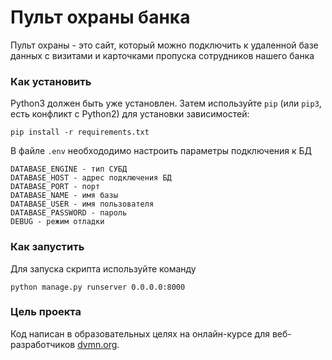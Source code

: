 # Пульт охраны банка

Пульт охраны - это сайт, который можно подключить к удаленной базе данных
с визитами и карточками пропуска сотрудников нашего банка 

### Как установить

Python3 должен быть уже установлен. 
Затем используйте `pip` (или `pip3`, есть конфликт с Python2) для установки зависимостей:
```
pip install -r requirements.txt
```

В файле `.env` необхододимо настроить параметры подключения к БД
```
DATABASE_ENGINE - тип СУБД
DATABASE_HOST - адрес подключения БД
DATABASE_PORT - порт
DATABASE_NAME - имя базы
DATABASE_USER - имя пользователя
DATABASE_PASSWORD - пароль
DEBUG - режим отладки
```

### Как запустить

Для запуска скрипта используйте команду
```
python manage.py runserver 0.0.0.0:8000
```


### Цель проекта

Код написан в образовательных целях на онлайн-курсе для веб-разработчиков [dvmn.org](https://dvmn.org/).

